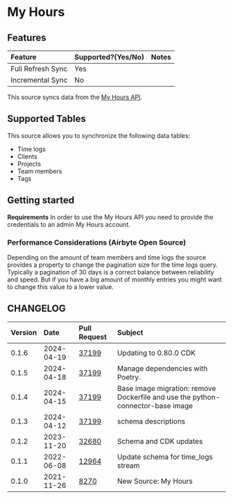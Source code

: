 # My Hours

## Features

| Feature | Supported?\(Yes/No\) | Notes |
| :--- | :--- | :--- |
| Full Refresh Sync | Yes |  |
| Incremental Sync | No |  |

This source syncs data from the [My Hours API](https://documenter.getpostman.com/view/8879268/TVmV4YYU).

## Supported Tables

This source allows you to synchronize the following data tables:

* Time logs
* Clients
* Projects
* Team members
* Tags

## Getting started

**Requirements**
In order to use the My Hours API you need to provide the credentials to an admin My Hours account.

### Performance Considerations (Airbyte Open Source)

Depending on the amount of team members and time logs the source provides a property to change the pagination size for the time logs query. Typically a pagination of 30 days is a correct balance between reliability and speed. But if you have a big amount of monthly entries you might want to change this value to a lower value.


## CHANGELOG

| Version | Date       | Pull Request                                             | Subject                              |
| :------ | :--------- | :------------------------------------------------------- | :----------------------------------- |
| 0.1.6 | 2024-04-19 | [37199](https://github.com/airbytehq/airbyte/pull/37199) | Updating to 0.80.0 CDK |
| 0.1.5 | 2024-04-18 | [37199](https://github.com/airbytehq/airbyte/pull/37199) | Manage dependencies with Poetry. |
| 0.1.4 | 2024-04-15 | [37199](https://github.com/airbytehq/airbyte/pull/37199) | Base image migration: remove Dockerfile and use the python-connector-base image |
| 0.1.3 | 2024-04-12 | [37199](https://github.com/airbytehq/airbyte/pull/37199) | schema descriptions |
| 0.1.2 | 2023-11-20 | [32680](https://github.com/airbytehq/airbyte/pull/32680) | Schema and CDK updates |
| 0.1.1 | 2022-06-08 | [12964](https://github.com/airbytehq/airbyte/pull/12964) | Update schema for time_logs stream |
| 0.1.0 | 2021-11-26 | [8270](https://github.com/airbytehq/airbyte/pull/8270) | New Source: My Hours |
